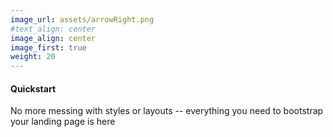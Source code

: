 ```yaml
---
image_url: assets/arrowRight.png
#text_align: center
image_align: center
image_first: true
weight: 20
---
```


#### Quickstart

No more messing with styles or layouts -- everything you need to bootstrap your landing page is here
